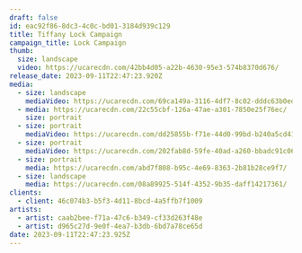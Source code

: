 ```yaml
---
draft: false
id: eac92f86-8dc3-4c0c-bd01-3184d939c129
title: Tiffany Lock Campaign
campaign_title: L﻿ock Campaign
thumb:
  size: landscape
  video: https://ucarecdn.com/42bb4d05-a22b-4630-95e3-574b8370d676/
release_date: 2023-09-11T22:47:23.920Z
media:
  - size: landscape
    mediaVideo: https://ucarecdn.com/69ca149a-3116-4df7-8c02-dddc63b0ed1c/
  - media: https://ucarecdn.com/22c55cbf-126a-47ae-a301-7850e25f76ec/
    size: portrait
  - size: portrait
    mediaVideo: https://ucarecdn.com/dd25855b-f71e-44d0-99bd-b240a5cd4166/
  - size: portrait
    mediaVideo: https://ucarecdn.com/202fab8d-59fe-40ad-a260-bbadc91c0653/
  - size: portrait
    media: https://ucarecdn.com/abd7f808-b95c-4e69-8363-2b81b28ce9f7/
  - size: landscape
    media: https://ucarecdn.com/08a89925-514f-4352-9b35-daff14217361/
clients:
  - client: 46c074b3-b5f3-4d11-8bcd-4a5ffb7f1009
artists:
  - artist: caab2bee-f71a-47c6-b349-cf33d263f48e
  - artist: d965c27d-9e0f-4ea7-b3db-6bd7a78ce65d
date: 2023-09-11T22:47:23.925Z
---
```

